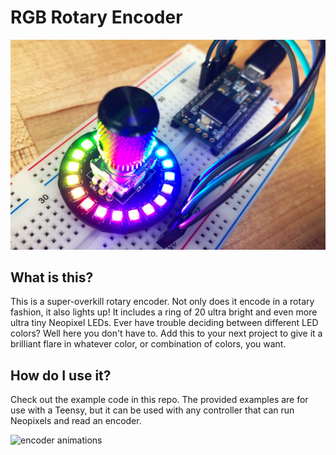# RGB Rotary Encoder

![encoder](/images/rgb-encoder.jpeg "RGB Encoder")

## What is this?
This is a super-overkill rotary encoder. Not only does it encode in a rotary fashion, it also lights up! It includes a ring of 20 ultra bright and even more ultra tiny Neopixel LEDs. Ever have trouble deciding between different LED colors? Well here you don't have to. Add this to your next project to give it a brilliant flare in whatever color, or combination of colors, you want.

## How do I use it?
Check out the example code in this repo. The provided examples are for use with a Teensy, but it can be used with any controller that can run Neopixels and read an encoder.

![encoder animations](/images/rgb-encoder-animations.gif "RGB Encoder Animations")